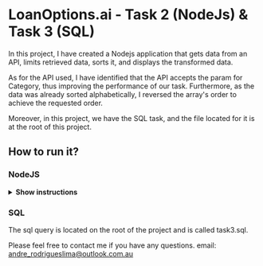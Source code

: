 # LoanOptions.ai - Task 2 (NodeJs) & Task 3 (SQL)

In this project, I have created a Nodejs application that gets data from an API, limits retrieved data, sorts it, and displays the transformed data.

As for the API used, I have identified that the API accepts the param for Category, thus improving the performance of our task. Furthermore, as the data was already sorted alphabetically, I reversed the array's order to achieve the requested order.

Moreover, in this project, we have the SQL task, and the file located for it is at the root of this project.

## How to run it?

### NodeJS

<details><summary><b>Show instructions</b></summary>

1. Access the folder of the project via the terminal, or an IDE that enables prompt commands

2. Install the required packages by using the command below:

    ```sh
    $ npm install
    ```

2. Now, you can start the project in the development env by using the below command.

    ```sh
    $ npm run dev {Category} {Limit}
    ```
  You can replace the arguments in the brackets for your desired category and limit. e.g. npm run dev Animals 5
  
####  If you want to compile it, you can continue in step 3

3. Enter the below command to compile the code

    ```sh
    $ npm run build
    ```

4. Now, you can run it using the below command.

    ```sh
    $ npm start {Category} {Limit}
    ```
    e.g. npm start Animals 5
    
After that, the program should run.

</details>

### SQL
 
The sql query is located on the root of the project and is called task3.sql.




Please feel free to contact me if you have any questions.
email: andre_rodrigueslima@outlook.com.au







